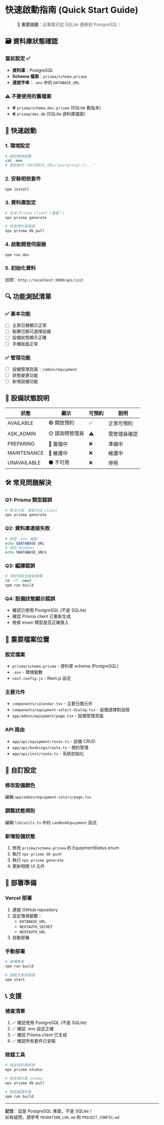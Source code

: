 # 快速啟動指南 (Quick Start Guide)

> 🚨 **重要提醒**：此專案已從 SQLite 遷移到 PostgreSQL！

## 🗃️ 資料庫狀態確認

### 當前設定 ✅
- **資料庫**：PostgreSQL
- **Schema 檔案**：`prisma/schema.prisma`
- **連接字串**：`.env` 中的 `DATABASE_URL`

### ⚠️ 不要使用的舊檔案
- ❌ `prisma/schema.dev.prisma` (SQLite 舊版本)
- ❌ `prisma/dev.db` (SQLite 資料庫檔案)

## 🚀 快速啟動

### 1. 環境設定
```bash
# 確認環境變數
cat .env
# 應該看到：DATABASE_URL="postgresql://..."
```

### 2. 安裝相依套件
```bash
npm install
```

### 3. 資料庫設定
```bash
# 生成 Prisma client (重要！)
npx prisma generate

# 檢查資料庫連接
npx prisma db pull
```

### 4. 啟動開發伺服器
```bash
npm run dev
```

### 5. 初始化資料
訪問：`http://localhost:3000/api/init`

## 🔍 功能測試清單

### ✅ 基本功能
- [ ] 主頁日曆顯示正常
- [ ] 點擊日期可選擇設備
- [ ] 設備狀態顯示正確
- [ ] 手機版面正常

### ✅ 管理功能
- [ ] 設備管理頁面：`/admin/equipment`
- [ ] 狀態變更功能
- [ ] 新增設備功能

## 🎯 設備狀態說明

| 狀態 | 顯示 | 可預約 | 說明 |
|------|------|--------|------|
| AVAILABLE | 🟢 開放預約 | ✅ | 正常可預約 |
| ASK_ADMIN | 🟡 請詢問管理員 | ⚠️ | 需管理員確認 |
| PREPARING | 🔵 籌備中 | ❌ | 準備中 |
| MAINTENANCE | 🔴 維護中 | ❌ | 維護中 |
| UNAVAILABLE | ⚫ 不可用 | ❌ | 停用 |

## 🛠️ 常見問題解決

### Q1: Prisma 類型錯誤
```bash
# 解決方案：重新生成 client
npx prisma generate
```

### Q2: 資料庫連接失敗
```bash
# 檢查 .env 檔案
echo $DATABASE_URL
# 或在 Windows
echo %DATABASE_URL%
```

### Q3: 編譯錯誤
```bash
# 清除快取並重新建構
rm -rf .next
npm run build
```

### Q4: 設備狀態顯示錯誤
- 確認已使用 PostgreSQL (不是 SQLite)
- 確認 Prisma client 已重新生成
- 檢查 enum 類型是否正確匯入

## 📁 重要檔案位置

### 設定檔案
- `prisma/schema.prisma` - 資料庫 schema (PostgreSQL)
- `.env` - 環境變數
- `next.config.js` - Next.js 設定

### 主要元件
- `components/calendar.tsx` - 主要日曆元件
- `components/equipment-select-dialog.tsx` - 設備選擇對話框
- `app/admin/equipment/page.tsx` - 設備管理頁面

### API 路由
- `app/api/equipment/route.ts` - 設備 CRUD
- `app/api/bookings/route.ts` - 預約管理
- `app/api/init/route.ts` - 系統初始化

## 🎨 自訂設定

### 修改設備顏色
編輯 `app/admin/equipment-colors/page.tsx`

### 調整狀態規則
編輯 `lib/utils.ts` 中的 `canBookEquipment` 函式

### 新增設備狀態
1. 修改 `prisma/schema.prisma` 的 EquipmentStatus enum
2. 執行 `npx prisma db push`
3. 執行 `npx prisma generate`
4. 更新相關 UI 元件

## 🚀 部署準備

### Vercel 部署
1. 連接 GitHub repository
2. 設定環境變數：
   - `DATABASE_URL`
   - `NEXTAUTH_SECRET`
   - `NEXTAUTH_URL`
3. 自動部署

### 手動部署
```bash
# 建構專案
npm run build

# 啟動生產伺服器
npm start
```

## 📞 支援

### 檢查清單
1. ✅ 確認使用 PostgreSQL (不是 SQLite)
2. ✅ 確認 .env 設定正確
3. ✅ 確認 Prisma client 已生成
4. ✅ 確認所有套件已安裝

### 除錯工具
```bash
# 檢查資料庫狀態
npx prisma studio

# 檢查資料庫 schema
npx prisma db pull

# 檢查編譯狀態
npm run build
```

---
**記住**：這是 PostgreSQL 專案，不是 SQLite！  
如有疑問，請參考 `MIGRATION_LOG.md` 和 `PROJECT_CONFIG.md`
